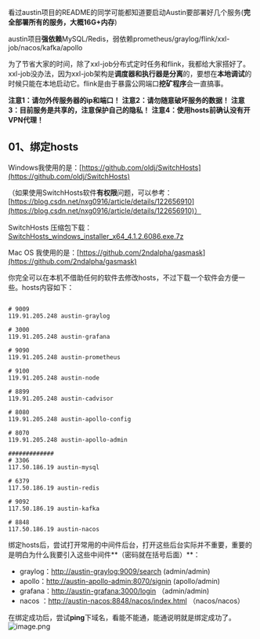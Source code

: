 看过austin项目的README的同学可能都知道要启动Austin要部署好几个服务(**完全部署所有的服务，大概16G+内存**)

austin项目**强依赖**MySQL/Redis，弱依赖prometheus/graylog/flink/xxl-job/nacos/kafka/apollo

为了节省大家的时间，除了xxl-job分布式定时任务和flink，我都给大家搭好了。xxl-job没办法，因为xxl-job架构是**调度器和执行器是分离**的，要想在**本地调试**的时候只能在本地启动它。flink是由于暴露公网端口**挖矿程序**会一直搞事。

**注意1：请勿外传服务器的ip和端口！**
**注意2：请勿随意破坏服务的数据！**
**注意3：目前服务是共享的，注意保护自己的隐私！**
**注意4：使用hosts前确认没有开VPN代理！**
## 01、绑定hosts

Windows我使用的是：[https://github.com/oldj/SwitchHosts](https://github.com/oldj/SwitchHosts)

（如果使用SwitchHosts软件**有权限**问题，可以参考：[https://blog.csdn.net/nxg0916/article/details/122656910](https://blog.csdn.net/nxg0916/article/details/122656910)）

SwitchHosts 压缩包下载：[SwitchHosts_windows_installer_x64_4.1.2.6086.exe.7z](https://www.yuque.com/attachments/yuque/0/2024/7z/1285871/1713865981321-10ae9e3d-4701-4aae-a779-875983dd3c00.7z?_lake_card=%7B%22src%22%3A%22https%3A%2F%2Fwww.yuque.com%2Fattachments%2Fyuque%2F0%2F2024%2F7z%2F1285871%2F1713865981321-10ae9e3d-4701-4aae-a779-875983dd3c00.7z%22%2C%22name%22%3A%22SwitchHosts_windows_installer_x64_4.1.2.6086.exe.7z%22%2C%22size%22%3A64779640%2C%22ext%22%3A%227z%22%2C%22source%22%3A%22%22%2C%22status%22%3A%22done%22%2C%22download%22%3Atrue%2C%22taskId%22%3A%22uaf30af96-5bc1-4c5b-8d3e-c216abe1a7e%22%2C%22taskType%22%3A%22transfer%22%2C%22type%22%3A%22%22%2C%22mode%22%3A%22title%22%2C%22id%22%3A%22IFRUe%22%2C%22card%22%3A%22file%22%7D)

Mac OS 我使用的是：[https://github.com/2ndalpha/gasmask](https://github.com/2ndalpha/gasmask)

你完全可以在本机不借助任何的软件去修改hosts，不过下载一个软件会方便一些。hosts内容如下：
```shell

# 9009
119.91.205.248 austin-graylog

# 3000
119.91.205.248 austin-grafana

# 9090
119.91.205.248 austin-prometheus

# 9100
119.91.205.248 austin-node

# 8899
119.91.205.248 austin-cadvisor

# 8080
119.91.205.248 austin-apollo-config

# 8070
119.91.205.248 austin-apollo-admin

#############
# 3306
117.50.186.19 austin-mysql

# 6379
117.50.186.19 austin-redis

# 9092
117.50.186.19 austin-kafka

# 8848
117.50.186.19 austin-nacos
```
绑定hosts后，尝试打开常用的中间件后台，打开这些后台实际并不重要，重要的是明白为什么我要引入这些中间件**（密码就在括号后面）**：

- graylog：[http://austin-graylog:9009/search](http://austin-graylog:9009/search) (admin/admin)
- apollo：[http://austin-apollo-admin:8070/signin](http://austin-apollo-admin:8070/signin) (apollo/admin)
- grafana：[http://austin-grafana:3000/login](http://austin-grafana:3000/login)   （admin/admin) 
- nacos ：[http://austin-nacos:8848/nacos/index.html](http://austin-nacos:8848/nacos/index.html) （nacos/nacos）

在绑定成功后，尝试**ping**下域名，看能不能通，能通说明就是绑定成功了。
![image.png](https://cdn.nlark.com/yuque/0/2023/png/1285871/1689240180413-2d07b8c4-68ec-4b5c-a793-e170496cc648.png#averageHue=%230c0704&clientId=u634b0a05-a196-4&from=paste&height=123&id=u238ca6dc&originHeight=123&originWidth=497&originalType=binary&ratio=1&rotation=0&showTitle=false&size=15584&status=done&style=none&taskId=u3773dbce-dcd2-4d7f-ba8b-d640937e621&title=&width=497)

